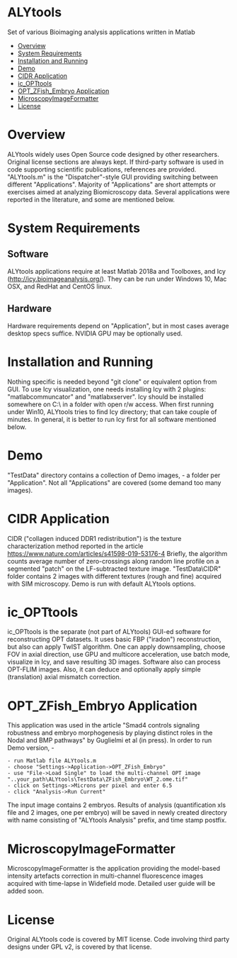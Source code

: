 # ALYtools

Set of various Bioimaging analysis applications written in Matlab

- [Overview](#overview)
- [System Requirements](#system-requirements)
- [Installation and Running](#installation-and-running)
- [Demo](#demo)
- [CIDR Application](#cidr-application)
- [ic_OPTtools](#ic_opttools)
- [OPT_ZFish_Embryo Application](#opt_zfish_embryo_application)
- [MicroscopyImageFormatter](#microscopyimageformatter)
- [License](#license)

# Overview

ALYtools widely uses Open Source code designed by other researchers. Original license sections are always kept. If third-party software is used in code supporting scientific publications, references are provided. 
"ALYtools.m" is the "Dispatcher"-style GUI providing switching between different "Applications". Majority of "Applications" are short attempts or exercises aimed at analyzing Biomicroscopy data.
Several applications were reported in the literature, and some are mentioned below.

# System Requirements

## Software
ALYtools applications require at least Matlab 2018a and Toolboxes, and Icy (http://icy.bioimageanalysis.org/).
They can be run under Windows 10, Mac OSX, and RedHat and CentOS linux.
## Hardware
Hardware requirements depend on "Application", but in most cases average desktop specs suffice. NVIDIA GPU may be optionally used.

# Installation and Running

Nothing specific is needed beyond "git clone" or equivalent option from GUI. To use Icy visualization, one needs installing Icy with 2 plugins: "matlabcommuncator" and "matlabxserver". Icy should be installed somewhere on C:\ in a folder with open r/w access.
When first running under Win10, ALYtools tries to find Icy directory; that can take couple of minutes. In general, it is better to run Icy first for all software mentioned below.

# Demo

"TestData" directory contains a collection of Demo images, - a folder per "Application". Not all "Applications" are covered (some demand too many images).

# CIDR Application

CIDR ("collagen induced DDR1 redistribution") is the texture characterization method reported in the article
https://www.nature.com/articles/s41598-019-53176-4
Briefly, the algorithm counts average number of zero-crossings along random line profile on a segmented "patch" on the LF-subtracted texture image. "TestData\CIDR" folder contains 2 images with different textures (rough and fine) acquired with SIM microscopy. Demo is run with default ALYtools options.

# ic_OPTtools

ic_OPTtools is the separate (not part of ALYtools) GUI-ed software for reconstructing OPT datasets. It uses basic FBP ("iradon") reconstruction, but also can apply TwIST algorithm. One can apply downsampling, choose FOV in axial direction, use GPU and multicore acceleration, use batch mode, visualize in Icy, and save resulting 3D images. Software also can process OPT-FLIM images.
Also, it can deduce and optionally apply simple (translation) axial mismatch correction.


# OPT_ZFish_Embryo Application

This application was used in the article "Smad4 controls signaling robustness and embryo morphogenesis by playing distinct roles in the Nodal and BMP pathways" by Guglielmi et al (in press). In order to run Demo version, - 
```
- run Matlab file ALYtools.m
- choose "Settings->Application->OPT_ZFish_Embryo"
- use "File->Load Single" to load the multi-channel OPT image "..your_path\ALYtools\TestData\ZFish_Embryo\WT_2.ome.tif" 
- click on Settings->Microns per pixel and enter 6.5
- click "Analysis->Run Current"
```
The input image contains 2 embryos. Results of analysis (quantification xls file and 2 images, one per embryo) will be saved in newly created directory with name consisting of "ALYtools Analysis" prefix, and time stamp postfix.  


# MicroscopyImageFormatter

MicroscopyImageFormatter is the application providing the model-based intensity artefacts correction in multi-channel fluorescence images acquired with time-lapse in Widefield mode. 
Detailed user guide will be added soon.

# License
Original ALYtools code is covered by MIT license. Code involving third party designs under GPL v2, is covered by that license.
